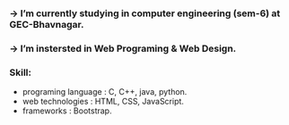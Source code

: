 <h3>-> I’m currently studying in computer engineering (sem-6) at GEC-Bhavnagar.</h3>

<h3>-> I’m instersted in Web Programing & Web Design.</h3>

<h3>Skill: </h3>

  - programing language : C, C++, java, python.
  - web technologies    : HTML, CSS, JavaScript.
  - frameworks          : Bootstrap.
